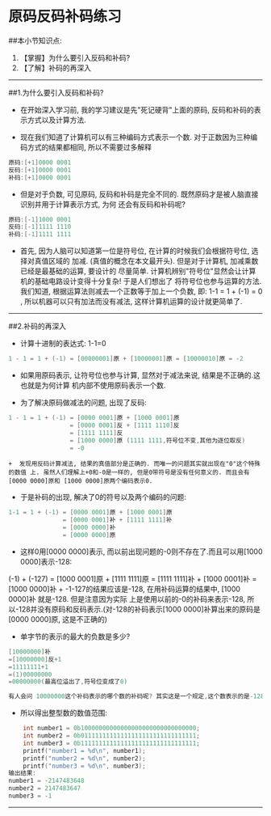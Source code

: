 # 原码反码补码练习

##本小节知识点:
1. 【掌握】为什么要引入反码和补码?
2. 【了解】补码的再深入
---


##1.为什么要引入反码和补码?
- 在开始深入学习前, 我的学习建议是先"死记硬背"上面的原码, 反码和补码的表示方式以及计算方法.

- 现在我们知道了计算机可以有三种编码方式表示一个数. 对于正数因为三种编码方式的结果都相同, 所以不需要过多解释

```c
原码:[+1]0000 0001
反码:[+1]0000 0001
补码:[+1]0000 0001
```
- 但是对于负数, 可见原码, 反码和补码是完全不同的. 既然原码才是被人脑直接识别并用于计算表示方式, 为何 还会有反码和补码呢?
```c
原码:[-1]1000 0001
反码:[-1]1111 1110
补码:[-1]1111 1111
```
+ 首先, 因为人脑可以知道第一位是符号位, 在计算的时候我们会根据符号位, 选择对真值区域的 加减. (真值的概念在本文最开头). 但是对于计算机, 加减乘数已经是最基础的运算, 要设计的 尽量简单. 计算机辨别"符号位"显然会让计算机的基础电路设计变得十分复杂! 于是人们想出了 将符号位也参与运算的方法. 我们知道, 根据运算法则减去一个正数等于加上一个负数, 即: 1-1 = 1 + (-1) = 0 , 所以机器可以只有加法而没有减法, 这样计算机运算的设计就更简单了.

---


##2.补码的再深入
- 计算十进制的表达式: 1-1=0
```c
1 - 1 = 1 + (-1) = [00000001]原 + [10000001]原 = [10000010]原 = -2
```
+ 如果用原码表示, 让符号位也参与计算, 显然对于减法来说, 结果是不正确的.这也就是为何计算 机内部不使用原码表示一个数.

- 为了解决原码做减法的问题, 出现了反码:
```c
1 - 1 = 1 + (-1) = [0000 0001]原 + [1000 0001]原
                 = [0000 0001]反 + [1111 1110]反
                 = [1111 1111]反
                 = [1000 0000]原 (1111 1111,符号位不变,其他为逐位取反)
                 = -0
```
    +  发现用反码计算减法, 结果的真值部分是正确的. 而唯一的问题其实就出现在"0"这个特殊的数值 上. 虽然人们理解上+0和-0是一样的, 但是0带符号是没有任何意义的. 而且会有[0000 0000]原和 [1000 0000]原两个编码表示0.

- 于是补码的出现, 解决了0的符号以及两个编码的问题:
```c
1-1 = 1 + (-1) = [0000 0001]原 + [1000 0001]原
               = [0000 0001]补 + [1111 1111]补
               = [0000 0000]补
               = [0000 0000]原
```
+ 这样0用[0000 0000]表示, 而以前出现问题的-0则不存在了.而且可以用[1000 0000]表示-128:

(-1) + (-127) = [1000 0001]原 + [1111 1111]原 = [1111 1111]补 + [1000 0001]补 = [1000 0000]补
    + -1-127的结果应该是-128, 在用补码运算的结果中, [1000 0000]补 就是-128. 但是注意因为实际 上是使用以前的-0的补码来表示-128, 所以-128并没有原码和反码表示.(对-128的补码表示[1000 0000]补算出来的原码是[0000 0000]原, 这是不正确的)

- 单字节的表示的最大的负数是多少?
```c
[10000000]补
=[10000000]反+1
=11111111+1
=(1)00000000
=00000000(最高位溢出了,符号位变成了0)

有人会问 10000000这个补码表示的哪个数的补码呢? 其实这是一个规定,这个数表示的是-128 所以n位补码能表示的范围是 -2^(n-1)到2^(n-1)-1 比n位原码能表示的数多一个
```
- 所以得出整型数的数值范围:

```c
    int number1 = 0b10000000000000000000000000000000;
    int number2 = 0b01111111111111111111111111111111;
    int number3 = 0b11111111111111111111111111111111;
    printf("number1 = %d\n", number1);
    printf("number2 = %d\n", number2);
    printf("number3 = %d\n", number3);
输出结果:
number1 = -2147483648
number2 = 2147483647
number3 = -1
```
---

